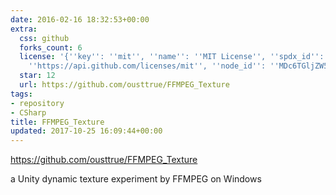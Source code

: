 ```yaml
---
date: 2016-02-16 18:32:53+00:00
extra:
  css: github
  forks_count: 6
  license: '{''key'': ''mit'', ''name'': ''MIT License'', ''spdx_id'': ''MIT'', ''url'':
    ''https://api.github.com/licenses/mit'', ''node_id'': ''MDc6TGljZW5zZTEz''}'
  star: 12
  url: https://github.com/ousttrue/FFMPEG_Texture
tags:
- repository
- CSharp
title: FFMPEG_Texture
updated: 2017-10-25 16:09:44+00:00
---
```


<https://github.com/ousttrue/FFMPEG_Texture>

a Unity dynamic texture experiment by FFMPEG on Windows
